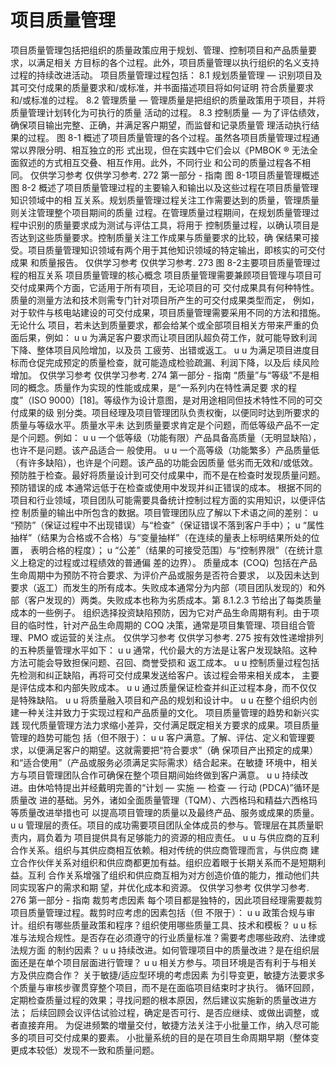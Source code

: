 # 项目质量管理
项目质量管理包括把组织的质量政策应用于规划、管理、控制项目和产品质量要求，以满足相关
方目标的各个过程。此外，项目质量管理以执行组织的名义支持过程的持续改进活动。
项目质量管理过程包括：
8.1 规划质量管理 — 识别项目及其可交付成果的质量要求和/或标准，并书面描述项目将如何证明
符合质量要求和/或标准的过程。
8.2 管理质量 — 管理质量是把组织的质量政策用于项目，并将质量管理计划转化为可执行的质量
活动的过程。
8.3 控制质量 — 为了评估绩效，确保项目输出完整、正确，并满足客户期望，而监督和记录质量管
理活动执行结果的过程。
图 8-1 概述了项目质量管理的各个过程。虽然各项目质量管理过程通常以界限分明、相互独立的形
式出现，但在实践中它们会以《PMBOK ® 无法全面叙述的方式相互交叠、相互作用。此外，不同行业
和公司的质量过程各不相同。
仅供学习参考 仅供学习参考.
272  第一部分 - 指南
图 8-1项目质量管理概述
图 8-2 概述了项目质量管理过程的主要输入和输出以及这些过程在项目质量管理知识领域中的相
互关系。规划质量管理过程关注工作需要达到的质量，管理质量则关注管理整个项目期间的质量
过程。在管理质量过程期间，在规划质量管理过程中识别的质量要求成为测试与评估工具，将用于
控制质量过程，以确认项目是否达到这些质量要求。控制质量关注工作成果与质量要求的比较，确
保结果可接受。项目质量管理知识领域有两个用于其他知识领域的特定输出，即核实的可交付成果
和质量报告。
仅供学习参考 仅供学习参考.
273
图 8-2主要项目质量管理过程的相互关系
项目质量管理的核心概念
项目质量管理需要兼顾项目管理与项目可交付成果两个方面，它适用于所有项目，无论项目的可
交付成果具有何种特性。质量的测量方法和技术则需专门针对项目所产生的可交付成果类型而定，
例如，对于软件与核电站建设的可交付成果，项目质量管理需要采用不同的方法和措施。无论什么
项目，若未达到质量要求，都会给某个或全部项目相关方带来严重的负面后果，例如：
u u 为满足客户要求而让项目团队超负荷工作，就可能导致利润下降、整体项目风险增加，以及员
工疲劳、出错或返工。
u u 为满足项目进度目标而仓促完成预定的质量检查，就可能造成检验疏漏、利润下降，以及后
续风险增加。
仅供学习参考 仅供学习参考.
274  第一部分 - 指南
“质量”与“等级”不是相同的概念。质量作为实现的性能或成果，是“一系列内在特性满足要
求的程度”（ISO 9000）[18]。等级作为设计意图，是对用途相同但技术特性不同的可交付成果的级
别分类。项目经理及项目管理团队负责权衡，以便同时达到所要求的质量与等级水平。质量水平未
达到质量要求肯定是个问题，而低等级产品不一定是个问题。例如：
u u 一个低等级（功能有限）产品具备高质量（无明显缺陷），也许不是问题。该产品适合一
般使用。
u u 一个高等级（功能繁多）产品质量低（有许多缺陷），也许是个问题。该产品的功能会因质量
低劣而无效和/或低效。
预防胜于检查。最好将质量设计到可交付成果中，而不是在检查时发现质量问题。预防错误的成
本通常远低于在检查或使用中发现并纠正错误的成本。
根据不同的项目和行业领域，项目团队可能需要具备统计控制过程方面的实用知识，以便评估控
制质量的输出中所包含的数据。项目管理团队应了解以下术语之间的差别：
u “预防”（保证过程中不出现错误）与“检查”（保证错误不落到客户手中）；
u “属性抽样”（结果为合格或不合格）与“变量抽样”（在连续的量表上标明结果所处的位置，
表明合格的程度）；
u “公差”（结果的可接受范围）与“控制界限”（在统计意义上稳定的过程或过程绩效的普通偏
差的边界）。
质量成本 (COQ) 包括在产品生命周期中为预防不符合要求、为评价产品或服务是否符合要求，
以及因未达到要求（返工）而发生的所有成本。失败成本通常分为内部（项目团队发现的）和外
部（客户发现的）两类。失败成本也称为劣质成本。第 8.1.2.3 节给出了每类质量成本的一些例子。
组织选择投资缺陷预防，因为它对产品生命周期有利。由于项目的临时性，针对产品生命周期的
COQ 决策，通常是项目集管理、项目组合管理、PMO 或运营的关注点。
仅供学习参考 仅供学习参考.
275
按有效性递增排列的五种质量管理水平如下：
u u 通常，代价最大的方法是让客户发现缺陷。这种方法可能会导致担保问题、召回、商誉受损和
返工成本。
u u 控制质量过程包括先检测和纠正缺陷，再将可交付成果发送给客户。该过程会带来相关成本，
主要是评估成本和内部失败成本。
u u 通过质量保证检查并纠正过程本身，而不仅仅是特殊缺陷。
u u 将质量融入项目和产品的规划和设计中。
u u 在整个组织内创建一种关注并致力于实现过程和产品质量的文化。
项目质量管理的趋势和新兴实践
现代质量管理方法力求缩小差异，交付满足既定相关方要求的成果。项目质量管理的趋势可能包
括（但不限于）：
u u 客户满意。了解、评估、定义和管理要求，以便满足客户的期望。这就需要把“符合要求”（确
保项目产出预定的成果）和“适合使用”（产品或服务必须满足实际需求）结合起来。在敏捷
环境中，相关方与项目管理团队合作可确保在整个项目期间始终做到客户满意。
u u 持续改进。由休哈特提出并经戴明完善的“计划 — 实施 — 检查 — 行动 (PDCA)”循环是质量改
进的基础。另外，诸如全面质量管理（TQM）、六西格玛和精益六西格玛等质量改进举措也可
以提高项目管理的质量以及最终产品、服务或成果的质量。
u u 管理层的责任。项目的成功需要项目团队全体成员的参与。管理层在其质量职责内，肩负着为
项目提供具有足够能力的资源的相应责任。
u u 与供应商的互利合作关系。组织与其供应商相互依赖。相对传统的供应商管理而言，与供应商
建立合作伙伴关系对组织和供应商都更加有益。组织应着眼于长期关系而不是短期利益。互利
合作关系增强了组织和供应商互相为对方创造价值的能力，推动他们共同实现客户的需求和期
望，并优化成本和资源。
仅供学习参考 仅供学习参考.
276  第一部分 - 指南
裁剪考虑因素
每个项目都是独特的，因此项目经理需要裁剪项目质量管理过程。裁剪时应考虑的因素包括（但
不限于）：
u u 政策合规与审计。组织有哪些质量政策和程序？组织使用哪些质量工具、技术和模板？
u u 标准与法规合规性。是否存在必须遵守的行业质量标准？需要考虑哪些政府、法律或法规方面
的制约因素？
u u 持续改进。如何管理项目中的质量改进？是在组织层面还是在单个项目层面进行管理？
u u 相关方参与。项目环境是否有利于与相关方及供应商合作？
关于敏捷/适应型环境的考虑因素
为引导变更，敏捷方法要求多个质量与审核步骤贯穿整个项目，而不是在面临项目结束时才执行。
循环回顾，定期检查质量过程的效果；寻找问题的根本原因，然后建议实施新的质量改进方法；
后续回顾会议评估试验过程，确定是否可行、是否应继续、或做出调整，或者直接弃用。
为促进频繁的増量交付，敏捷方法关注于小批量工作，纳入尽可能多的项目可交付成果的要素。
小批量系统的目的是在项目生命周期早期（整体变更成本较低）发现不一致和质量问题。